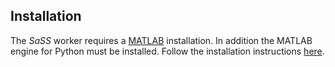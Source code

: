 ## Installation

The *SaSS* worker requires a [MATLAB](https://ch.mathworks.com/?s_tid=gn_logo)
installation. In addition the MATLAB engine for Python must be installed.
Follow the installation instructions
[here](https://ch.mathworks.com/help/matlab/matlab_external/install-the-matlab-engine-for-python.html).
